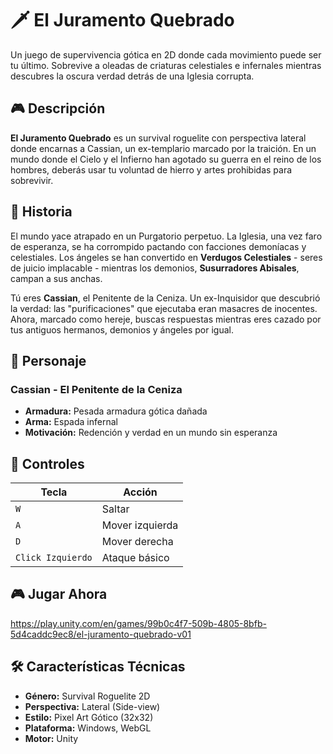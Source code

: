 # 🗡️ El Juramento Quebrado

Un juego de supervivencia gótica en 2D donde cada movimiento puede ser tu último. Sobrevive a oleadas de criaturas celestiales e infernales mientras descubres la oscura verdad detrás de una Iglesia corrupta.

## 🎮 Descripción

**El Juramento Quebrado** es un survival roguelite con perspectiva lateral donde encarnas a Cassian, un ex-templario marcado por la traición. En un mundo donde el Cielo y el Infierno han agotado su guerra en el reino de los hombres, deberás usar tu voluntad de hierro y artes prohibidas para sobrevivir.

## 📖 Historia

El mundo yace atrapado en un Purgatorio perpetuo. La Iglesia, una vez faro de esperanza, se ha corrompido pactando con facciones demoníacas y celestiales. Los ángeles se han convertido en **Verdugos Celestiales** - seres de juicio implacable - mientras los demonios, **Susurradores Abisales**, campan a sus anchas.

Tú eres **Cassian**, el Penitente de la Ceniza. Un ex-Inquisidor que descubrió la verdad: las "purificaciones" que ejecutaba eran masacres de inocentes. Ahora, marcado como hereje, buscas respuestas mientras eres cazado por tus antiguos hermanos, demonios y ángeles por igual.

## 👤 Personaje

### Cassian - El Penitente de la Ceniza
- **Armadura:** Pesada armadura gótica dañada
- **Arma:** Espada infernal
- **Motivación:** Redención y verdad en un mundo sin esperanza

## 🎯 Controles

| Tecla | Acción |
|-------|---------|
| `W` | Saltar |
| `A` | Mover izquierda |
| `D` | Mover derecha |
| `Click Izquierdo` | Ataque básico |

## 🎮 Jugar Ahora

https://play.unity.com/en/games/99b0c4f7-509b-4805-8bfb-5d4caddc9ec8/el-juramento-quebrado-v01

## 🛠️ Características Técnicas

- **Género:** Survival Roguelite 2D
- **Perspectiva:** Lateral (Side-view)
- **Estilo:** Pixel Art Gótico (32x32)
- **Plataforma:** Windows, WebGL
- **Motor:** Unity
